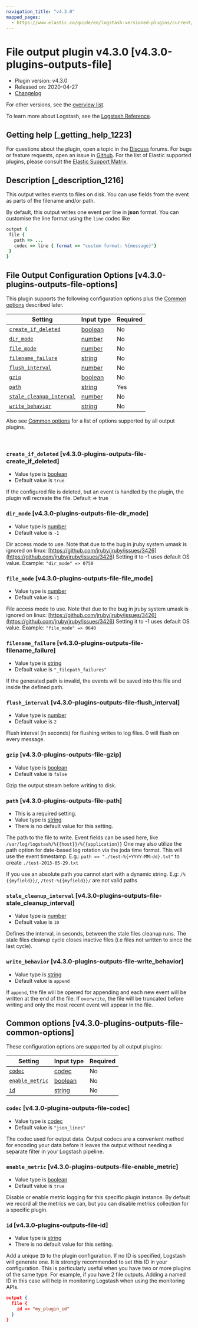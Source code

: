 ```yaml
---
navigation_title: "v4.3.0"
mapped_pages:
  - https://www.elastic.co/guide/en/logstash-versioned-plugins/current/v4.3.0-plugins-outputs-file.html
---
```


# File output plugin v4.3.0 [v4.3.0-plugins-outputs-file]


* Plugin version: v4.3.0
* Released on: 2020-04-27
* [Changelog](https://github.com/logstash-plugins/logstash-output-file/blob/v4.3.0/CHANGELOG.md)

For other versions, see the [overview list](output-file-index.md).

To learn more about Logstash, see the [Logstash Reference](logstash://reference/index.md).

## Getting help [_getting_help_1223]

For questions about the plugin, open a topic in the [Discuss](http://discuss.elastic.co) forums. For bugs or feature requests, open an issue in [Github](https://github.com/logstash-plugins/logstash-output-file). For the list of Elastic supported plugins, please consult the [Elastic Support Matrix](https://www.elastic.co/support/matrix#matrix_logstash_plugins).


## Description [_description_1216]

This output writes events to files on disk. You can use fields from the event as parts of the filename and/or path.

By default, this output writes one event per line in **json** format. You can customise the line format using the `line` codec like

```ruby
output {
 file {
   path => ...
   codec => line { format => "custom format: %{message}"}
 }
}
```


## File Output Configuration Options [v4.3.0-plugins-outputs-file-options]

This plugin supports the following configuration options plus the [Common options](v4-3-0-plugins-outputs-file.md#v4.3.0-plugins-outputs-file-common-options) described later.

| Setting | Input type | Required |
| --- | --- | --- |
| [`create_if_deleted`](v4-3-0-plugins-outputs-file.md#v4.3.0-plugins-outputs-file-create_if_deleted) | [boolean](logstash://reference/configuration-file-structure.md#boolean) | No |
| [`dir_mode`](v4-3-0-plugins-outputs-file.md#v4.3.0-plugins-outputs-file-dir_mode) | [number](logstash://reference/configuration-file-structure.md#number) | No |
| [`file_mode`](v4-3-0-plugins-outputs-file.md#v4.3.0-plugins-outputs-file-file_mode) | [number](logstash://reference/configuration-file-structure.md#number) | No |
| [`filename_failure`](v4-3-0-plugins-outputs-file.md#v4.3.0-plugins-outputs-file-filename_failure) | [string](logstash://reference/configuration-file-structure.md#string) | No |
| [`flush_interval`](v4-3-0-plugins-outputs-file.md#v4.3.0-plugins-outputs-file-flush_interval) | [number](logstash://reference/configuration-file-structure.md#number) | No |
| [`gzip`](v4-3-0-plugins-outputs-file.md#v4.3.0-plugins-outputs-file-gzip) | [boolean](logstash://reference/configuration-file-structure.md#boolean) | No |
| [`path`](v4-3-0-plugins-outputs-file.md#v4.3.0-plugins-outputs-file-path) | [string](logstash://reference/configuration-file-structure.md#string) | Yes |
| [`stale_cleanup_interval`](v4-3-0-plugins-outputs-file.md#v4.3.0-plugins-outputs-file-stale_cleanup_interval) | [number](logstash://reference/configuration-file-structure.md#number) | No |
| [`write_behavior`](v4-3-0-plugins-outputs-file.md#v4.3.0-plugins-outputs-file-write_behavior) | [string](logstash://reference/configuration-file-structure.md#string) | No |

Also see [Common options](v4-3-0-plugins-outputs-file.md#v4.3.0-plugins-outputs-file-common-options) for a list of options supported by all output plugins.

 

### `create_if_deleted` [v4.3.0-plugins-outputs-file-create_if_deleted]

* Value type is [boolean](logstash://reference/configuration-file-structure.md#boolean)
* Default value is `true`

If the configured file is deleted, but an event is handled by the plugin, the plugin will recreate the file. Default ⇒ true


### `dir_mode` [v4.3.0-plugins-outputs-file-dir_mode]

* Value type is [number](logstash://reference/configuration-file-structure.md#number)
* Default value is `-1`

Dir access mode to use. Note that due to the bug in jruby system umask is ignored on linux: [https://github.com/jruby/jruby/issues/3426](https://github.com/jruby/jruby/issues/3426) Setting it to -1 uses default OS value. Example: `"dir_mode" => 0750`


### `file_mode` [v4.3.0-plugins-outputs-file-file_mode]

* Value type is [number](logstash://reference/configuration-file-structure.md#number)
* Default value is `-1`

File access mode to use. Note that due to the bug in jruby system umask is ignored on linux: [https://github.com/jruby/jruby/issues/3426](https://github.com/jruby/jruby/issues/3426) Setting it to -1 uses default OS value. Example: `"file_mode" => 0640`


### `filename_failure` [v4.3.0-plugins-outputs-file-filename_failure]

* Value type is [string](logstash://reference/configuration-file-structure.md#string)
* Default value is `"_filepath_failures"`

If the generated path is invalid, the events will be saved into this file and inside the defined path.


### `flush_interval` [v4.3.0-plugins-outputs-file-flush_interval]

* Value type is [number](logstash://reference/configuration-file-structure.md#number)
* Default value is `2`

Flush interval (in seconds) for flushing writes to log files. 0 will flush on every message.


### `gzip` [v4.3.0-plugins-outputs-file-gzip]

* Value type is [boolean](logstash://reference/configuration-file-structure.md#boolean)
* Default value is `false`

Gzip the output stream before writing to disk.


### `path` [v4.3.0-plugins-outputs-file-path]

* This is a required setting.
* Value type is [string](logstash://reference/configuration-file-structure.md#string)
* There is no default value for this setting.

The path to the file to write. Event fields can be used here, like `/var/log/logstash/%{{host}}/%{{application}}` One may also utilize the path option for date-based log rotation via the joda time format. This will use the event timestamp. E.g.: `path => "./test-%{+YYYY-MM-dd}.txt"` to create `./test-2013-05-29.txt`

If you use an absolute path you cannot start with a dynamic string. E.g: `/%{{myfield}}/`, `/test-%{{myfield}}/` are not valid paths


### `stale_cleanup_interval` [v4.3.0-plugins-outputs-file-stale_cleanup_interval]

* Value type is [number](logstash://reference/configuration-file-structure.md#number)
* Default value is `10`

Defines the interval, in seconds, between the stale files cleanup runs. The stale files cleanup cycle closes inactive files (i.e files not written to since the last cycle).


### `write_behavior` [v4.3.0-plugins-outputs-file-write_behavior]

* Value type is [string](logstash://reference/configuration-file-structure.md#string)
* Default value is `append`

If `append`, the file will be opened for appending and each new event will be written at the end of the file. If `overwrite`, the file will be truncated before writing and only the most recent event will appear in the file.



## Common options [v4.3.0-plugins-outputs-file-common-options]

These configuration options are supported by all output plugins:

| Setting | Input type | Required |
| --- | --- | --- |
| [`codec`](v4-3-0-plugins-outputs-file.md#v4.3.0-plugins-outputs-file-codec) | [codec](logstash://reference/configuration-file-structure.md#codec) | No |
| [`enable_metric`](v4-3-0-plugins-outputs-file.md#v4.3.0-plugins-outputs-file-enable_metric) | [boolean](logstash://reference/configuration-file-structure.md#boolean) | No |
| [`id`](v4-3-0-plugins-outputs-file.md#v4.3.0-plugins-outputs-file-id) | [string](logstash://reference/configuration-file-structure.md#string) | No |

### `codec` [v4.3.0-plugins-outputs-file-codec]

* Value type is [codec](logstash://reference/configuration-file-structure.md#codec)
* Default value is `"json_lines"`

The codec used for output data. Output codecs are a convenient method for encoding your data before it leaves the output without needing a separate filter in your Logstash pipeline.


### `enable_metric` [v4.3.0-plugins-outputs-file-enable_metric]

* Value type is [boolean](logstash://reference/configuration-file-structure.md#boolean)
* Default value is `true`

Disable or enable metric logging for this specific plugin instance. By default we record all the metrics we can, but you can disable metrics collection for a specific plugin.


### `id` [v4.3.0-plugins-outputs-file-id]

* Value type is [string](logstash://reference/configuration-file-structure.md#string)
* There is no default value for this setting.

Add a unique `ID` to the plugin configuration. If no ID is specified, Logstash will generate one. It is strongly recommended to set this ID in your configuration. This is particularly useful when you have two or more plugins of the same type. For example, if you have 2 file outputs. Adding a named ID in this case will help in monitoring Logstash when using the monitoring APIs.

```json
output {
  file {
    id => "my_plugin_id"
  }
}
```
